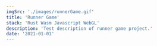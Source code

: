 ```yaml
---
imgSrc: './images/runnerGame.gif'
title: 'Runner Game'
stack: 'Rust Wasm Javascript WebGL'
description: 'Test description of runner game project.'
date: '2021-01-01'
---
```

